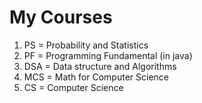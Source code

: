 # My Courses
1. PS = Probability and Statistics
2. PF = Programming Fundamental (in java)
3. DSA = Data structure and Algorithms
4. MCS = Math for Computer Science
5. CS = Computer Science
